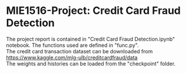 # MIE1516-Project: Credit Card Fraud Detection
The project report is contained in "Credit Card Fraud Detection.ipynb" notebook. The functions used are defined in "func.py".<br>
The credit card transaction dataset can be downloaded from https://www.kaggle.com/mlg-ulb/creditcardfraud/data<br>
The weights and histories can be loaded from the "checkpoint" folder. <br>

